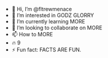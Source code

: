 - 👋 Hi, I’m @fltrewmenace
- 👀 I’m interested in GODZ GLORRY
- 🌱 I’m currently learning MORE
- 💞️ I’m looking to collaborate on MORE
- 📫 How to MORE
- 🔥 9
- ⚡ Fun fact: FACTS ARE FUN.

<!---
fltrewmenace/fltrewmenace is a 🔥 special 🔥 repository because its `README.md` (this file) appears on your GitHub profile.
You can click the Preview link to take a look at your changes.
--->
